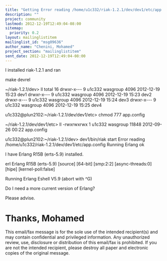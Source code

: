 ```yaml
---
title: "Getting Error reading /home/u1c332/riak-1.2.1/dev/dev1/etc/app.config"
description: ""
project: community
lastmod: 2012-12-19T12:49:04-08:00
sitemap:
  priority: 0.2
layout: mailinglistitem
mailinglist_id: "msg09636"
author_name: "Chenini, Mohamed"
project_section: "mailinglistitem"
sent_date: 2012-12-19T12:49:04-08:00
---
```



I installed riak-1.2.1 and ran

make devrel

~/riak-1.2.1/dev&gt; ll
total 16
drwxr-x--- 9 u1c332 wasgroup 4096 2012-12-19 15:23 dev1
drwxr-x--- 9 u1c332 wasgroup 4096 2012-12-19 15:23 dev2
drwxr-x--- 9 u1c332 wasgroup 4096 2012-12-19 15:24 dev3
drwxr-x--- 9 u1c332 wasgroup 4096 2012-12-19 15:25 dev4

u1c332@plun2102:~/riak-1.2.1/dev/dev1/etc&gt; chmod 777 app.config

~/riak-1.2.1/dev/dev1/etc&gt; ll
-rwxrwxrwx 1 u1c332 wasgroup 11848 2012-09-26 00:22 app.config

u1c332@plun2102:~/riak-1.2.1/dev&gt; dev1/bin/riak start
Error reading /home/u1c332/riak-1.2.1/dev/dev1/etc/app.config
Running Erlang ok


I have Erlang R15B (erts-5.9) installed.

erl
Erlang R15B (erts-5.9) [source] [64-bit] [smp:2:2] [async-threads:0] [hipe] 
[kernel-poll:false]

Running Erlang
Eshell V5.9 (abort with ^G)

Do I need a more current version of Erlang?

Please advise.

Thanks,
Mohamed
====================
This email/fax message is for the sole use of the intended
recipient(s) and may contain confidential and privileged information.
Any unauthorized review, use, disclosure or distribution of this
email/fax is prohibited. If you are not the intended recipient, please
destroy all paper and electronic copies of the original message.
